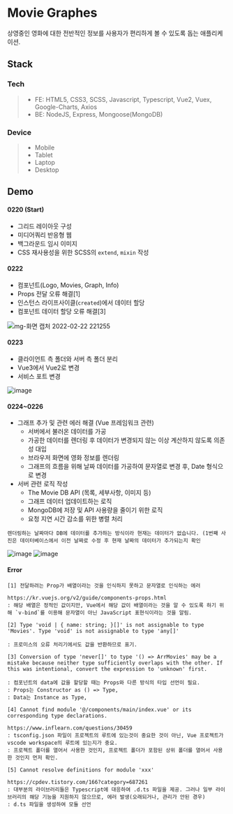 # Movie Graphes

상영중인 영화에 대한 전반적인 정보를 사용자가 편리하게 볼 수 있도록 돕는 애플리케이션.

## Stack

### Tech

> - FE: HTML5, CSS3, SCSS, Javascript, Typescript, Vue2, Vuex, Google-Charts, Axios
> - BE: NodeJS, Express, Mongoose(MongoDB)

### Device

> - Mobile
> - Tablet
> - Laptop
> - Desktop

## Demo

#### 0220 (Start)

- 그리드 레이아웃 구성
- 미디어쿼리 반응형 웹
- 백그라운드 임시 이미지
- CSS 재사용성을 위한 SCSS의 `extend`, `mixin` 작성

#### 0222

- 컴포넌트(Logo, Movies, Graph, Info)
- Props 전달 오류 해결[1]
- 인스턴스 라이프사이클(`created`)에서 데이터 할당
- 컴포넌트 데이터 할당 오류 해결[3]

![mg-화면 캡처 2022-02-22 221255](https://user-images.githubusercontent.com/61080445/155139881-af4bf73c-0fca-454e-9646-0955ce2e7c7f.png)

#### 0223

- 클라이언트 측 폴더와 서버 측 폴더 분리
- Vue3에서 Vue2로 변경
- 서비스 포트 변경

![image](https://user-images.githubusercontent.com/61080445/155449709-e12659d0-8db4-47e2-b3b9-6383ef6ee5a7.png)

#### 0224~0226

- 그래프 추가 및 관련 에러 해결 (Vue 프레임워크 관련)
  - 서버에서 불러온 데이터를 가공
  - 가공한 데이터를 렌더링 후 데이터가 변경되지 않는 이상 계산하지 않도록 의존성 대입
  - 브라우저 화면에 영화 정보를 렌더링
  - 그래프의 흐름을 위해 날짜 데이터를 가공하여 문자열로 변경 후, Date 형식으로 변경
- 서버 관련 로직 작성
  - The Movie DB API (목록, 세부사항, 이미지 등)
  - 그래프 데이터 업데이트하는 로직
  - MongoDB에 저장 및 API 사용량을 줄이기 위한 로직
  - 요청 지연 시간 감소를 위한 병렬 처리

```
렌더링하는 날짜마다 DB에 데이터를 추가하는 방식이라 현재는 데이터가 없습니다. (1번째 사진은 데이터베이스에서 이전 날짜로 수정 후 현재 날짜의 데이터가 추가되는지 확인
```

![image](https://user-images.githubusercontent.com/61080445/155843590-38a77c84-d450-40f5-a18c-2d659aba6115.png)
![image](https://user-images.githubusercontent.com/61080445/155844561-3b2f349f-1df2-435a-8502-f0bbb49b1f71.png)

#### Error

```
[1] 전달하려는 Prop가 배열이라는 것을 인식하지 못하고 문자열로 인식하는 에러

https://kr.vuejs.org/v2/guide/components-props.html
: 해당 배열은 정적인 값이지만, Vue에서 해당 값이 배열이라는 것을 알 수 있도록 하기 위해 `v-bind`를 이용해 문자열이 아닌 JavaScript 표현식이라는 것을 알림.
```

```
[2] Type 'void | { name: string; }[]' is not assignable to type 'Movies'. Type 'void' is not assignable to type 'any[]'

: 프로미스의 오류 처리기에서도 값을 반환하므로 표기.
```

```
[3] Conversion of type 'never[]' to type '() => ArrMovies' may be a mistake because neither type sufficiently overlaps with the other. If this was intentional, convert the expression to 'unknown' first.

: 컴포넌트의 data에 값을 할당할 때는 Props와 다른 방식의 타입 선언이 필요.
: Props는 Constructor as () => Type,
: Data는 Instance as Type,
```

```
[4] Cannot find module '@/components/main/index.vue' or its corresponding type declarations.

https://www.inflearn.com/questions/30459
: tsconfig.json 파일이 프로젝트의 루트에 있는것이 중요한 것이 아닌, Vue 프로젝트가 vscode workspace의 루트에 있는지가 중요.
: 프로젝트 폴더를 열어서 사용한 것인지, 프로젝트 폴더가 포함된 상위 폴더를 열어서 사용한 것인지 먼저 확인.
```

```
[5] Cannot resolve definitions for module 'xxx'

https://cpdev.tistory.com/166?category=687261
: 대부분의 라이브러리들은 Typescript에 대응하여 .d.ts 파일을 제공. 그러나 일부 라이브러리의 해당 기능을 지원하지 않으므로, 에러 발생(오래되거나, 관리가 안된 경우)
: d.ts 파일을 생성하여 모듈 선언
```
